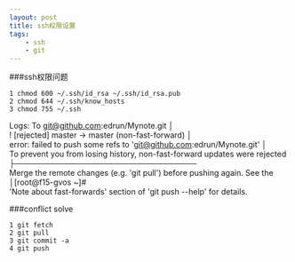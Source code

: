 ```yaml
---
layout: post
title: ssh权限设置
tags:
    - ssh
	- git
---
```


###ssh权限问题
>
	1 chmod 600 ~/.ssh/id_rsa ~/.ssh/id_rsa.pub
	2 chmod 644 ~/.ssh/know_hosts
	3 chmod 755 ~/.ssh

>
Logs:
	To git@github.com:edrun/Mynote.git                                                            │                                     
	 ! [rejected]        master -> master (non-fast-forward)                                      │                                     
	error: failed to push some refs to 'git@github.com:edrun/Mynote.git'                          │                                     
	To prevent you from losing history, non-fast-forward updates were rejected                    ├─────────────────────────────────    
	Merge the remote changes (e.g. 'git pull') before pushing again.  See the                     │[root@f15-gvos ~]#                   
	'Note about fast-forwards' section of 'git push --help' for details.     

###conflict solve
>
	1 git fetch
	2 git pull
	3 git commit -a
	4 git push
	